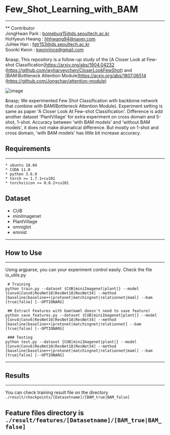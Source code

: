 # Few_Shot_Learning_with_BAM

----------------------

** Contributor    
JongHwan Park : bomebug15@ds.seoultech.ac.kr    
HoHyeun Hwang : hhhwang94@naver.com       
JuHee Han : fgtr153@ds.seoultech.ac.kr    
Soonki Kwon : kwonrince@gmail.com

&nasp; This repository is a follow-up study of the [A Closer Look at Few-shot Classification]https://arxiv.org/abs/1904.04232 (https://github.com/wyharveychen/CloserLookFewShot) and [BAM:Bottleneck Attention Module]https://arxiv.org/abs/1807.06514 (https://github.com/Jongchan/attention-module)

![image](https://user-images.githubusercontent.com/56014940/124572020-4387fe00-de83-11eb-8b6a-0d39258586a4.png)

&nasp; We experimented Few Shot Classification with backbone network that combine with BAM(Bottleneck Attention Module). Experiment setting is same as paper 'A Closer Look At Few-shot Classification'. Difference is add another dataset 'PlantVillage' for extra experiment on cross domain and 5-shot, 1-shot. Accuracy between 'with BAM models' and 'without BAM models', it does not make dramatical difference. But mostly on 1-shot and cross domain, 'with BAM models' has little bit increase accuracy.


## Requirements    
------------------- 
```
* ubuntu 18.04
* CUDA 11.0
* python 3.6.9
* torch >= 1.7.1+cu101
* torchvision >= 0.8.2+cu101
```

## Dataset
* CUB
* miniImagenet
* PlantVillage
* omniglot
* emnist

---------------    
## How to Use    
-----------------    
 Using argparse, you can your experiment control easily. Check the file io_utils.py
```
 # Training
python train.py --dataset {CUB|miniImagenet|plant|} --model [Conv4|Conv6|ResNet10|ResNet18|ResNet34] --method [baseline|baseline++|protonet|matchingnet|relationnet|maml] --bam [true|false] [--OPTIONARG]
```

``` 
 ## Extract Features with bam(maml doesn't need to save feature)
python save_features.py --dataset {CUB|miniImagenet|plant|} --model [Conv4|Conv6|ResNet10|ResNet18|ResNet34] --method [baseline|baseline++|protonet|matchingnet|relationnet] --bam [true|false] [--OPTIONARG]
```

```
 ### Testing
python test.py --dataset {CUB|miniImagenet|plant|} --model [Conv4|Conv6|ResNet10|ResNet18|ResNet34] --method [baseline|baseline++|protonet|matchingnet|relationnet|maml] --bam [true|false] [--OPTIONARG]
 ```
--------------    

## Results
------------

You can check training result file on the directory 
```./result/checkpoints/[Datasetname]/[BAM_true|BAM_false]```

Feature files directory is 
```./result/features/[Datasetname]/[BAM_true|BAM_false]```
-----------    



